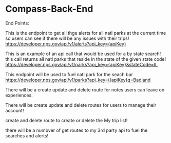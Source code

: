 # Compass-Back-End


End Points:

This is the endpoint to get all thge alerts for all natl parks at the current time so users can see if there will be any issues with their trips!
https://developer.nps.gov/api/v1/alerts?api_key={apiKey}


This is an example of an api call that would be used for a by state search! this call returns all natl parks that reside in the state of the given state code!
https://developer.nps.gov/api/v1/parks?api_key={apiKey}&stateCode=IL

This endpoint will be used to fuel natl park for the seach bar
https://developer.nps.gov/api/v1/parks?api_key=\{apiKey}q=Badland



There will be a create update and delete route for notes users can leave on experiences.


There will be create update and delete routes for users to manage their account!

create and delete route to create or delete the My trip list!

there will be a numbver of get routes to my 3rd party api to fuel the searches and alerts!